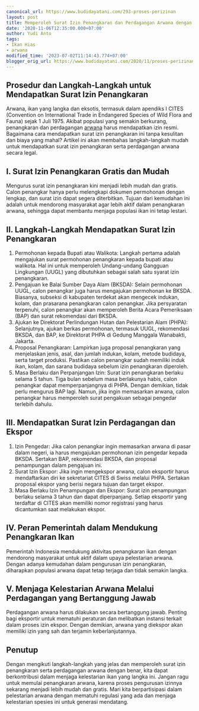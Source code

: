```yaml
---
canonical_url: https://www.budidayatani.com/293-proses-perizinan
layout: post
title: Memperoleh Surat Izin Penangkaran dan Perdagangan Arwana dengan Mudah
date: '2020-11-06T12:35:00.000+07:00'
author: Yudi Anto
tags:
- Ikan Hias
- arwana
modified_time: '2023-07-02T11:14:43.774+07:00'
blogger_orig_url: https://www.budidayatani.com/2020/11/proses-perizinan-penangkaran-ikan-arwana.html
---
```


<h2>Prosedur dan Langkah-Langkah untuk Mendapatkan Surat Izin Penangkaran</h2><p>Arwana, ikan yang langka dan eksotis, termasuk dalam apendiks I CITES (Convention on International Trade in Endangered Species of Wild Flora and Fauna) sejak 1 Juli 1975. Akibat populasi yang semakin berkurang, penangkaran dan perdagangan <a href="https://www.budidayatani.com/search/label/arwana">arwana</a> harus mendapatkan izin resmi. Bagaimana cara mendapatkan surat izin penangkaran ini tanpa kesulitan dan biaya yang mahal? Artikel ini akan membahas langkah-langkah mudah untuk mendapatkan surat izin penangkaran serta perdagangan arwana secara legal.</p><h2>I. Surat Izin Penangkaran Gratis dan Mudah</h2><p>Mengurus surat izin penangkaran kini menjadi lebih mudah dan gratis. Calon penangkar hanya perlu melengkapi dokumen permohonan dengan lengkap, dan surat izin dapat segera diterbitkan. Tujuan dari kemudahan ini adalah untuk mendorong masyarakat agar lebih aktif dalam penangkaran arwana, sehingga dapat membantu menjaga populasi ikan ini tetap lestari.</p><h2>II. Langkah-Langkah Mendapatkan Surat Izin Penangkaran</h2><ol><li>Permohonan kepada Bupati atau Walikota: Langkah pertama adalah mengajukan surat permohonan penangkaran kepada bupati atau walikota. Hal ini untuk memperoleh Undang-undang Gangguan Lingkungan (UUGL) yang dibutuhkan sebagai salah satu syarat izin penangkaran.</li><li>Pengajuan ke Balai Sumber Daya Alam (BKSDA): Selain permohonan UUGL, calon penangkar juga harus mengajukan permohonan ke BKSDA. Biasanya, subseksi di kabupaten terdekat akan mengecek indukan, kolam, dan prasarana penangkaran calon penangkar. Jika persyaratan terpenuhi, calon penangkar akan memperoleh Berita Acara Pemeriksaan (BAP) dan surat rekomendasi dari BKSDA.</li><li>Ajukan ke Direktorat Perlindungan Hutan dan Pelestarian Alam (PHPA): Selanjutnya, ajukan berkas permohonan, termasuk UUGL, rekomendasi BKSDA, dan BAP, ke Direktorat PHPA di Gedung Manggala Wanabakti, Jakarta.</li><li>Proposal Penangkaran: Lampirkan juga proposal penangkaran yang menjelaskan jenis, asal, dan jumlah indukan, kolam, metode budidaya, serta target produksi. Pastikan calon penangkar sudah memiliki induk ikan, kolam, dan sarana budidaya sebelum izin penangkaran diperoleh.</li><li>Masa Berlaku dan Perpanjangan Izin: Surat izin penangkaran berlaku selama 5 tahun. Tiga bulan sebelum masa berlakunya habis, calon penangkar dapat memperpanjangnya di PHPA. Dengan demikian, tidak perlu mengurus BAP lagi. Namun, jika ingin memasarkan arwana, calon penangkar harus memperoleh surat pengakuan sebagai pengedar terlebih dahulu.</li></ol><h2>III. Mendapatkan Surat Izin Perdagangan dan Ekspor</h2><ol><li>Izin Pengedar: Jika calon penangkar ingin memasarkan arwana di pasar dalam negeri, ia harus mengajukan permohonan izin pengedar kepada BKSDA. Sertakan BAP, rekomendasi BKSDA, dan proposal penampungan dalam pengajuan ini.</li><li>Surat Izin Ekspor: Jika ingin mengekspor arwana, calon eksportir harus mendaftarkan diri ke sekretariat CITES di Swiss melalui PHPA. Sertakan proposal ekspor yang berisi negara tujuan dan target ekspor.</li><li>Masa Berlaku Izin Penampungan dan Ekspor: Surat izin penampungan berlaku selama 3 tahun dan dapat diperpanjang. Setiap eksportir yang terdaftar di CITES akan memiliki nomor registrasi yang harus dicantumkan saat melakukan ekspor.</li></ol><h2>IV. Peran Pemerintah dalam Mendukung Penangkaran Ikan</h2><p>Pemerintah Indonesia mendukung aktivitas penangkaran ikan dengan mendorong masyarakat untuk aktif dalam upaya pelestarian arwana. Dengan adanya kemudahan dalam pengurusan izin penangkaran, diharapkan populasi arwana dapat tetap terjaga dan tidak semakin langka.</p><h2>V. Menjaga Kelestarian Arwana Melalui Perdagangan yang Bertanggung Jawab</h2><p>Perdagangan arwana harus dilakukan secara bertanggung jawab. Penting bagi eksportir untuk mematuhi peraturan dan melibatkan instansi terkait dalam proses izin ekspor. Dengan demikian, arwana yang diekspor akan memiliki izin yang sah dan terjamin keberlanjutannya.</p><h2>Penutup</h2><p>Dengan mengikuti langkah-langkah yang jelas dan memperoleh surat izin penangkaran serta perdagangan arwana dengan benar, kita dapat berkontribusi dalam menjaga kelestarian ikan yang langka ini. Jangan ragu untuk memulai penangkaran arwana, karena proses pengurusan izinnya sekarang menjadi lebih mudah dan gratis. Mari kita berpartisipasi dalam pelestarian arwana dengan mematuhi regulasi yang ada dan menjaga kelestarian spesies ini untuk generasi mendatang.</p>